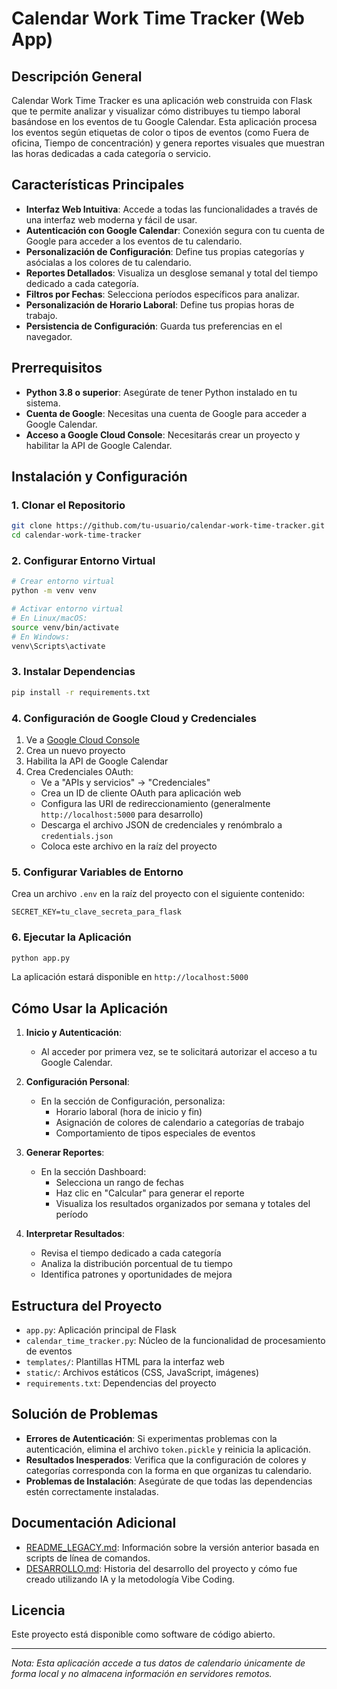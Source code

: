 # Calendar Work Time Tracker (Web App)

## Descripción General

Calendar Work Time Tracker es una aplicación web construida con Flask que te permite analizar y visualizar cómo distribuyes tu tiempo laboral basándose en los eventos de tu Google Calendar. Esta aplicación procesa los eventos según etiquetas de color o tipos de eventos (como Fuera de oficina, Tiempo de concentración) y genera reportes visuales que muestran las horas dedicadas a cada categoría o servicio.

## Características Principales

- **Interfaz Web Intuitiva**: Accede a todas las funcionalidades a través de una interfaz web moderna y fácil de usar.
- **Autenticación con Google Calendar**: Conexión segura con tu cuenta de Google para acceder a los eventos de tu calendario.
- **Personalización de Configuración**: Define tus propias categorías y asócialas a los colores de tu calendario.
- **Reportes Detallados**: Visualiza un desglose semanal y total del tiempo dedicado a cada categoría.
- **Filtros por Fechas**: Selecciona períodos específicos para analizar.
- **Personalización de Horario Laboral**: Define tus propias horas de trabajo.
- **Persistencia de Configuración**: Guarda tus preferencias en el navegador.

## Prerrequisitos

- **Python 3.8 o superior**: Asegúrate de tener Python instalado en tu sistema.
- **Cuenta de Google**: Necesitas una cuenta de Google para acceder a Google Calendar.
- **Acceso a Google Cloud Console**: Necesitarás crear un proyecto y habilitar la API de Google Calendar.

## Instalación y Configuración

### 1. Clonar el Repositorio

```bash
git clone https://github.com/tu-usuario/calendar-work-time-tracker.git
cd calendar-work-time-tracker
```

### 2. Configurar Entorno Virtual

```bash
# Crear entorno virtual
python -m venv venv

# Activar entorno virtual
# En Linux/macOS:
source venv/bin/activate
# En Windows:
venv\Scripts\activate
```

### 3. Instalar Dependencias

```bash
pip install -r requirements.txt
```

### 4. Configuración de Google Cloud y Credenciales

1. Ve a [Google Cloud Console](https://console.cloud.google.com/)
2. Crea un nuevo proyecto
3. Habilita la API de Google Calendar
4. Crea Credenciales OAuth:
   - Ve a "APIs y servicios" -> "Credenciales"
   - Crea un ID de cliente OAuth para aplicación web
   - Configura las URI de redireccionamiento (generalmente `http://localhost:5000` para desarrollo)
   - Descarga el archivo JSON de credenciales y renómbralo a `credentials.json`
   - Coloca este archivo en la raíz del proyecto

### 5. Configurar Variables de Entorno

Crea un archivo `.env` en la raíz del proyecto con el siguiente contenido:

```
SECRET_KEY=tu_clave_secreta_para_flask
```

### 6. Ejecutar la Aplicación

```bash
python app.py
```

La aplicación estará disponible en `http://localhost:5000`

## Cómo Usar la Aplicación

1. **Inicio y Autenticación**: 
   - Al acceder por primera vez, se te solicitará autorizar el acceso a tu Google Calendar.

2. **Configuración Personal**:
   - En la sección de Configuración, personaliza:
     - Horario laboral (hora de inicio y fin)
     - Asignación de colores de calendario a categorías de trabajo
     - Comportamiento de tipos especiales de eventos

3. **Generar Reportes**:
   - En la sección Dashboard:
     - Selecciona un rango de fechas
     - Haz clic en "Calcular" para generar el reporte
     - Visualiza los resultados organizados por semana y totales del período

4. **Interpretar Resultados**:
   - Revisa el tiempo dedicado a cada categoría
   - Analiza la distribución porcentual de tu tiempo
   - Identifica patrones y oportunidades de mejora

## Estructura del Proyecto

- `app.py`: Aplicación principal de Flask
- `calendar_time_tracker.py`: Núcleo de la funcionalidad de procesamiento de eventos
- `templates/`: Plantillas HTML para la interfaz web
- `static/`: Archivos estáticos (CSS, JavaScript, imágenes)
- `requirements.txt`: Dependencias del proyecto

## Solución de Problemas

- **Errores de Autenticación**: Si experimentas problemas con la autenticación, elimina el archivo `token.pickle` y reinicia la aplicación.
- **Resultados Inesperados**: Verifica que la configuración de colores y categorías corresponda con la forma en que organizas tu calendario.
- **Problemas de Instalación**: Asegúrate de que todas las dependencias estén correctamente instaladas.

## Documentación Adicional

- [README_LEGACY.md](README_LEGACY.md): Información sobre la versión anterior basada en scripts de línea de comandos.
- [DESARROLLO.md](DESARROLLO.md): Historia del desarrollo del proyecto y cómo fue creado utilizando IA y la metodología Vibe Coding.

## Licencia

Este proyecto está disponible como software de código abierto.

---

*Nota: Esta aplicación accede a tus datos de calendario únicamente de forma local y no almacena información en servidores remotos.*


